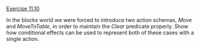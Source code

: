 [Exercise 11.10](11-10/)

In the blocks world we were forced to introduce two action schemas,
${Move}$ and ${MoveToTable}$, in order to maintain the ${Clear}$
predicate properly. Show how conditional effects can be used to
represent both of these cases with a single action.
